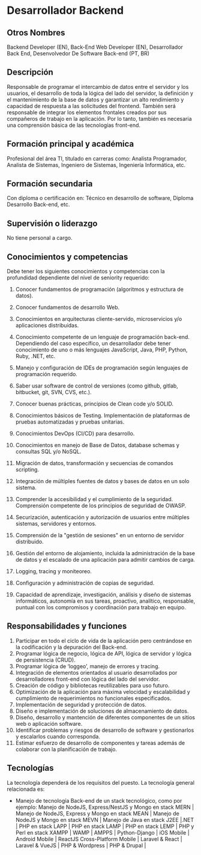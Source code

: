 # Desarrollador Backend

## Otros Nombres

Backend Developer (EN), Back-End Web Developer (EN), Desarrollador Back End, Desenvolvedor De Software Back-end (PT, BR)

## Descripción

Responsable de programar el intercambio de datos entre el servidor y los usuarios, el desarrollo de toda la lógica del lado del servidor, la definición y el mantenimiento de la base de datos y garantizar un alto rendimiento y capacidad de respuesta a las solicitudes del frontend. También será responsable de integrar los elementos frontales creados por sus compañeros de trabajo en la aplicación. Por lo tanto, también es necesaria una comprensión básica de las tecnologías front-end.

## Formación principal y académica

Profesional del área TI, titulado en carreras como: Analista Programador, Analista de Sistemas, Ingeniero de Sistemas, Ingeniería Informática, etc. 

## Formación secundaria

Con diploma o certificación en: Técnico en desarrollo de software, Diploma Desarrollo Back-end, etc. 

## Supervisión o liderazgo

No tiene personal a cargo.

## Conocimientos y competencias

Debe tener los siguientes conocimientos y competencias con la profundidad dependiente del nivel de seniority requerido:

1. Conocer fundamentos de programación (algoritmos y estructura de datos).  
2. Conocer fundamentos de desarrollo Web. 
3. Conocimientos en arquitecturas cliente-servido, microservicios y/o aplicaciones distribuidas. 
4. Conocimiento competente de un lenguaje de programación back-end. Dependiendo del caso específico, un desarrollador debe tener conocimiento de uno o más lenguajes JavaScript, Java, PHP, Python, Ruby, .NET, etc.
5. Manejo y configuración de IDEs de programación según lenguajes de programación requerido. 
6. Saber usar software de control de versiones (como github, gitlab, bitbucket, git, SVN, CVS, etc.). 
7. Conocer buenas prácticas, principios de Clean code y/o SOLID. 
8. Conocimientos básicos de Testing. Implementación de plataformas de pruebas automatizadas y pruebas unitarias.
9. Conocimientos DevOps (CI/CD) para desarrollo. 
10. Conocimientos en manejo de Base de Datos, database schemas y consultas SQL y/o NoSQL. 
11. Migración de datos, transformación y secuencias de comandos scripting.
12. Integración de múltiples fuentes de datos y bases de datos en un solo sistema.
13. Comprender la accesibilidad y el cumplimiento de la seguridad. Comprensión competente de los principios de seguridad de OWASP.
14. Securización, autenticación y autorización de usuarios entre múltiples sistemas, servidores y entornos.
15. Comprensión de la "gestión de sesiones" en un entorno de servidor distribuido.
16. Gestión del entorno de alojamiento, incluida la administración de la base de datos y el escalado de una aplicación para admitir cambios de carga.
17. Logging, tracing y moniteoreo.
18. Configuración y administración de copias de seguridad.

17. Capacidad de aprendizaje, investigación, análisis y diseño de sistemas informáticos, autonomía en sus tareas, proactivo, analítico, responsable, puntual con los compromisos y coordinación para trabajo en equipo. 

## Responsabilidades y funciones

1. Participar en todo el ciclo de vida de la aplicación pero centrándose en la codificación y la depuración del Back-end. 
2. Programar lógica de negocio, lógica de API, lógica de servidor y lógica de persistencia (CRUD). 
3. Programar lógica de ‘loggeo’, manejo de errores y tracing. 
4. Integración de elementos orientados al usuario desarrollados por desarrolladores front-end con lógica del lado del servidor.
5. Creación de código y bibliotecas reutilizables para uso futuro.
6. Optimización de la aplicación para máxima velocidad y escalabilidad y cumplimiento de requerimientos no funcionales especificados.
7. Implementación de seguridad y protección de datos.
8. Diseño e implementación de soluciones de almacenamiento de datos.
9. Diseño, desarrollo y mantención de diferentes componentes de un sitios web o aplicación software. 
10. Identificar problemas y riesgos de desarrollo de software y gestionarlos y escalarlos cuando corresponda. 
11. Estimar esfuerzo de desarrollo de componentes y tareas además de colaborar con la planificación de trabajo. 

## Tecnologías

La tecnología dependerá de los requisitos del puesto. La tecnología general relacionada es:
- Manejo de tecnología Back-end de un stack tecnológico, como por ejemplo: Manejo de NodeJS, Express/NestJS y Mongo en stack MERN | Manejo de NodeJS, Express y Mongo en stack MEAN | Manejo de NodeJS y Mongo en stack MEVN | Manejo de Java en stack J2EE |.NET | PHP en stack LAPP | PHP en stack LAMP | PHP en stack LEMP | PHP y Perl en stack XAMPP | WAMP | AMPPS | Python-Django | iOS Mobile | Android Mobile | ReactJS Cross-Platform Mobile | Laravel & React | Laravel & VueJS | PHP & Wordpress | PHP & Drupal |  

